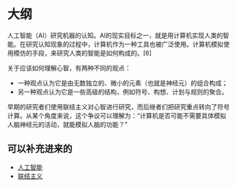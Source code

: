
# 大纲


人工智能（AI）研究机器的认知。AI的现实目标之一，就是用计算机实现人类的智能。在研究认知现象的过程中，计算机作为一种工具也被广泛使用。计算机模拟使用模仿的手段，来研究人类的智能是如何构成的。[6]

关于应该如何理解心智，有两种不同的观点：

- 一种观点认为它是由无数独立的、微小的元素（也就是神经元）的组合构成；
- 另一种观点认为它是一些高级的结构，例如符号、构想、计划与规则的聚合。

早期的研究者们使用联结主义对心智进行研究，而后继者们把研究重点转向了符号计算。从某个角度来说，这个争议可以理解为：“计算机是否可能不需要具体模拟人脑神经元的活动，就能模拟人脑的功能？”


## 可以补充进来的

- [人工智能](https://zh.wikipedia.org/wiki/%E4%BA%BA%E5%B7%A5%E6%99%BA%E8%83%BD)
- [联结主义](https://zh.wikipedia.org/wiki/%E8%81%94%E7%BB%93%E4%B8%BB%E4%B9%89)
